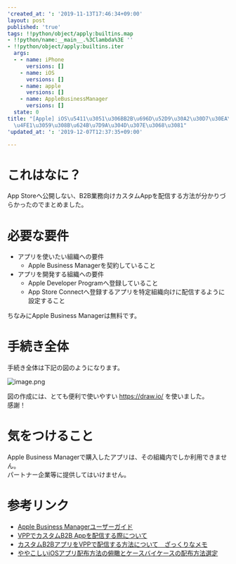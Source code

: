 ```yaml
---
'created_at: ': '2019-11-13T17:46:34+09:00'
layout: post
published: 'true'
tags: !!python/object/apply:builtins.map
- !!python/name:__main__.%3Clambda%3E ''
- !!python/object/apply:builtins.iter
  args:
  - - name: iPhone
      versions: []
    - name: iOS
      versions: []
    - name: apple
      versions: []
    - name: AppleBusinessManager
      versions: []
  state: 0
title: "[Apple] iOS\u5411\u3051\u306BB2B\u696D\u52D9\u30A2\u30D7\u30EA\u3092\u914D\
  \u4FE1\u3059\u308B\u624B\u7D9A\u304D\u307E\u3068\u3081"
'updated_at: ': '2019-12-07T12:37:35+09:00'

---
```

# これはなに？  
  
App Storeへ公開しない、B2B業務向けカスタムAppを配信する方法が分かりづらかったのでまとめました。  
  
# 必要な要件  
  
* アプリを使いたい組織への要件  
  * Apple Business Managerを契約していること  
* アプリを開発する組織への要件  
  * Apple Developer Programへ登録していること  
  * App Store Connectへ登録するアプリを特定組織向けに配信するように設定すること  
  
ちなみにApple Business Managerは無料です。  
  
# 手続き全体  
  
手続き全体は下記の図のようになります。  
  
![image.png](/assets/images/0e8d42d7-636d-dac6-741b-3ff9b6401658.png)  
  
図の作成には、とても便利で使いやすい https://draw.io/ を使いました。  
感謝！  
  
# 気をつけること  
  
Apple Business Managerで購入したアプリは、その組織内でしか利用できません。  
パートナー企業等に提供してはいけません。  
  
# 参考リンク  
  
* [Apple Business Managerユーザーガイド](https://support.apple.com/ja-jp/guide/apple-business-manager/welcome/web)  
* [VPPでカスタムB2B Appを配信する際について](https://qiita.com/miyae/items/426b8819a4f16f740d02)  
* [カスタムB2BアプリをVPPで配信する方法について　ざっくりなメモ](https://qiita.com/hosso/items/6333a2e840fb52af037d)  
* [ややこしいiOSアプリ配布方法の俯瞰とケースバイケースの配布方法選定](https://qiita.com/cross-xross/items/a5a9fceff706e3e740c3)  
  
